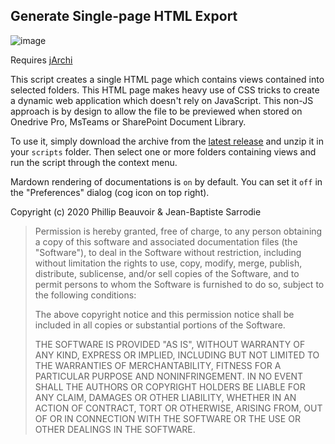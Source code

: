 ## Generate Single-page HTML Export

![image](https://user-images.githubusercontent.com/5757396/77847822-295f6a80-71c0-11ea-9619-956467214207.png)

Requires [jArchi](https:www.archimatetool.com/blog/2018/07/02/jarchi/)

This script creates a single HTML page which contains views contained into
selected folders. This HTML page makes heavy use of CSS tricks to create
a dynamic web application which doesn't rely on JavaScript.
This non-JS approach is by design to allow the file to be previewed when
stored on Onedrive Pro, MsTeams or SharePoint Document Library.

To use it, simply download the archive from the [latest release](https://github.com/archi-contribs/jarchi-single-page-html-export/releases) and unzip it in your `scripts` folder. Then select one or more folders containing views and run the script through the context menu.

Mardown rendering of documentations is `on` by default. You can set it `off` in the "Preferences" dialog (cog icon on top right).

Copyright (c) 2020 Phillip Beauvoir & Jean-Baptiste Sarrodie

>Permission is hereby granted, free of charge, to any person
obtaining a copy of this software and associated documentation
files (the "Software"), to deal in the Software without
restriction, including without limitation the rights to use,
copy, modify, merge, publish, distribute, sublicense, and/or sell
copies of the Software, and to permit persons to whom the
Software is furnished to do so, subject to the following
conditions:
>
>The above copyright notice and this permission notice shall be
included in all copies or substantial portions of the Software.
>
>THE SOFTWARE IS PROVIDED "AS IS", WITHOUT WARRANTY OF ANY KIND,
EXPRESS OR IMPLIED, INCLUDING BUT NOT LIMITED TO THE WARRANTIES
OF MERCHANTABILITY, FITNESS FOR A PARTICULAR PURPOSE AND
NONINFRINGEMENT. IN NO EVENT SHALL THE AUTHORS OR COPYRIGHT
HOLDERS BE LIABLE FOR ANY CLAIM, DAMAGES OR OTHER LIABILITY,
WHETHER IN AN ACTION OF CONTRACT, TORT OR OTHERWISE, ARISING
FROM, OUT OF OR IN CONNECTION WITH THE SOFTWARE OR THE USE OR
OTHER DEALINGS IN THE SOFTWARE.
